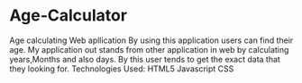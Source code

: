 # Age-Calculator
Age calculating Web apllication
By using this application users can find their age.
My application out stands from other application in web by calculating years,Months and also days.
By this user tends to get the exact data that they looking for.
Technologies Used:
HTML5
Javascript 
CSS

